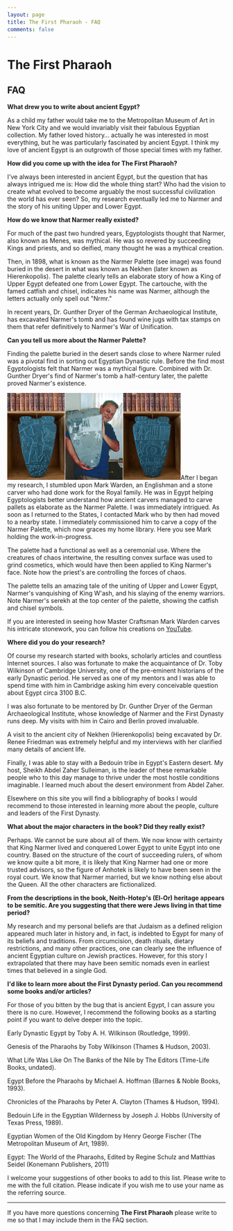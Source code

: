 ```yaml
---
layout: page
title: The First Pharaoh - FAQ
comments: false
---
```

# The First Pharaoh

## FAQ

**What drew you to write about ancient Egypt?** 

As a child my father would take me to the Metropolitan Museum of Art in New York City and we would invariably visit their fabulous Egyptian collection. My father loved history… actually he was interested in most everything, but he was particularly  fascinated by ancient Egypt. I think my love of ancient Egypt is an outgrowth of those special times with my father.

**How did you come up with the idea for The First Pharaoh?**

I've always been interested in ancient Egypt, but the question that has always intrigued me is: How did the whole thing start? Who had the vision to create what evolved to become arguably the most successful civilization the world has ever seen? So, my research eventually led me to Narmer and the story of his uniting Upper and Lower Egypt.

**How do we know that Narmer really existed?**

For much of the past two hundred years, Egyptologists thought that Narmer, also known as Menes, was mythical. He was so revered by succeeding Kings and priests, and so deified, many thought he was a mythical creation.

Then, in 1898, what is known as the Narmer Palette (see image) was found buried in the desert in what was known as Nekhen (later known as Hierenkopolis). The palette clearly tells an elaborate story of how a King of Upper Egypt defeated one from Lower Egypt. The cartouche, with the famed catfish and chisel, indicates his name was Narmer, although the letters actually only spell out "Nrmr." 

In recent years, Dr. Gunther Dryer of the German  Archaeological Institute, has excavated Narmer's tomb and has found wine jugs with tax stamps on them that refer definitively to Narmer's War of Unification. 

**Can you tell us more about the Narmer Palette?**

Finding the palette buried in the desert sands close to where Narmer ruled was a pivotal find in sorting out Egyptian Dynastic rule. Before the find most Egyptologists felt that Narmer was a mythical figure. Combined with Dr. Gunther Dryer's find of Narmer's tomb a half-century later, the palette proved Narmer's existence. 

![Mark Warden](/images/palette.jpg)After I began my research, I stumbled upon Mark Warden, an Englishman and a stone carver who had done work for the Royal family. He was in Egypt helping Egyptologists better understand how ancient carvers managed to carve pallets as elaborate as the Narmer Palette. I was immediately intrigued. As soon as I returned to the States, I contacted Mark who by then had moved to a nearby state. I immediately commissioned him to carve a copy of the Narmer Palette, which now graces my home library. Here you see Mark holding the work-in-progress. 

The palette had a functional as well as a ceremonial use. Where the creatures of chaos intertwine, the resulting convex surface was used to grind cosmetics, which would have then been applied to King Narmer's face. Note how the priest's are controlling the forces of chaos. 

The palette tells an amazing tale of the uniting of Upper and Lower Egypt, Narmer's vanquishing of King W'ash, and his slaying of the enemy warriors. Note Narmer's serekh at the top center of the palette, showing the catfish and chisel symbols. 

If you are interested in seeing how Master Craftsman Mark Warden carves his intricate stonework, you can follow his creations on [YouTube](http://www.youtube.com/user/StoneCarvingDesign).


**Where did you do your research?**

Of course my research started with books, scholarly articles and countless Internet sources. I also was fortunate to make the acquaintance of Dr. Toby Wilkinson of Cambridge University, one of the pre-eminent historians of the early Dynastic period. He served as one of my mentors and I was able to spend time with him in Cambridge asking him every conceivable question about Egypt circa 3100 B.C. 

I was also fortunate to be mentored by Dr. Gunther Dryer of the German Archaeological Institute, whose knowledge of Narmer and the First Dynasty runs deep. My visits with him in Cairo and Berlin proved invaluable. 

A visit to the ancient city of Nekhen (Hierenkopolis) being excavated by Dr. Renee Friedman was extremely helpful and my interviews with her clarified many details of ancient life. 

Finally, I was able to stay with a Bedouin tribe in Egypt's Eastern desert. My host, Sheikh Abdel Zaher Sulleiman, is the leader of these remarkable people who to this day manage to thrive under the most hostile conditions imaginable. I learned much about the desert environment from Abdel Zaher. 

Elsewhere on this site you will find a bibliography of books I would recommend to those interested in learning more about the people, culture and leaders of the First Dynasty. 

**What about the major characters in the book? Did they really exist?**

Perhaps. We cannot be sure about all of them. We now know with certainty that King Narmer lived and conquered Lower Egypt to unite Egypt into one country. Based on the structure of the court of succeeding rulers, of whom we know quite a bit more, it is likely that King Narmer had one or more trusted advisors, so the figure of Anhotek is likely to have been seen in the royal court. We know that Narmer married, but we know nothing else about the Queen. All the other characters are fictionalized.

**From the descriptions in the book, Neith-Hotep's (El-Or) heritage appears to be semitic. Are you suggesting that there were Jews living in that time period?**

My research and my personal beliefs are that Judaism as a defined religion appeared much later in history and, in fact, is indebted to Egypt for many of its beliefs and traditions. From circumcision, death rituals, dietary restrictions, and many other practices, one can clearly see the influence of ancient Egyptian culture on Jewish practices. However, for this story I extrapolated that there may have been semitic nomads even in earliest times that believed in a single God. 

**I'd like to learn more about the First Dynasty period. Can you recommend some books and/or articles?**

For those of you bitten by the bug that is ancient Egypt, I can assure you there is no cure. However, I recommend the following books as a starting point if you want to delve deeper into the topic.

Early Dynastic Egypt by Toby A. H. Wilkinson (Routledge, 1999).

Genesis of the Pharaohs by Toby Wilkinson (Thames & Hudson, 2003).

What Life Was Like On The Banks of the Nile by The Editors (Time-Life Books, undated).

Egypt Before the Pharaohs by Michael A. Hoffman (Barnes & Noble Books, 1993). 

Chronicles of the Pharaohs by Peter A. Clayton (Thames & Hudson, 1994). 

Bedouin Life in the Egyptian Wilderness by Joseph J. Hobbs (University of Texas Press, 1989).

Egyptian Women of the Old Kingdom by Henry George Fischer (The Metropolitan Museum of Art, 1989).

Egypt: The World of the Pharaohs, Edited by Regine Schulz and Matthias Seidel (Konemann Publishers, 2011)


I welcome your suggestions of other books to add to this list. Please write to me with the full citation. Please indicate if you wish me to use your name as the referring source. 

---

If you have more questions concerning **The First Pharaoh** please write to me so that I may include them in the FAQ section. 